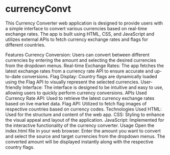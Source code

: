 # currencyConvt
This Currency Converter web application is designed to provide users with a simple interface to convert various currencies based on real-time exchange rates. The app is built using HTML, CSS, and JavaScript and utilizes external APIs to fetch currency exchange rates and flags for different countries.

Features Currency Conversion: Users can convert between different currencies by entering the amount and selecting the desired currencies from the dropdown menus.
Real-time Exchange Rates: The app fetches the latest exchange rates from a currency rate API to ensure accurate and up-to-date conversions. Flag Display: Country flags are dynamically loaded using the Flag API to visually represent the selected currencies. 
User-friendly Interface: The interface is designed to be intuitive and easy to use, allowing users to quickly perform currency conversions.
APIs Used Currency Rate API: Used to retrieve the latest currency exchange rates based on live market data.
Flag API: Utilized to fetch flag images of respective countries based on currency codes. 
Technologies Used HTML: Used for the structure and content of the web app. 
CSS: Styling to enhance the visual appeal and layout of the application. 
JavaScript: Implemented for the interactive functionality of the currency converter. 
Usage Open the index.html file in your web browser. 
Enter the amount you want to convert and select the source and target currencies from the dropdown menus.
The converted amount will be displayed instantly along with the respective country flags.
